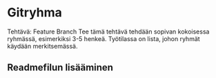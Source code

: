 # Gitryhma
Tehtävä: Feature Branch Tee tämä tehtävä tehdään sopivan kokoisessa ryhmässä, esimerkiksi 3-5 henkeä. Työtilassa on lista, johon ryhmät käydään merkitsemässä.
## Readmefilun lisääminen
